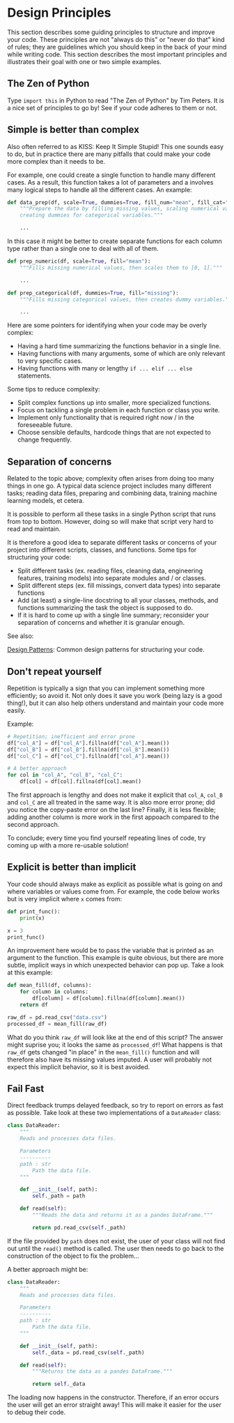# Design Principles

This section describes some guiding principles to structure and improve your code. These principles are not "always do this" or "never do that" kind of rules; they are
guidelines which you should keep in the back of your mind while writing code. This section describes the most important principles and illustrates their goal with one or two simple examples.

## The Zen of Python

Type `import this` in Python to read "The Zen of Python" by Tim Peters. It is a nice set of principles to go by! See if your code adheres to them or not.

## Simple is better than complex

Also often referred to as KISS: Keep It Simple Stupid! This one sounds easy to do, but in practice there are many pitfalls that could make your code more complex than it needs to be.

For example, one could create a single function to handle many different cases. As a result, this function takes a lot of parameters and a involves many logical steps to handle all the different cases. An example:

```python
def data_prep(df, scale=True, dummies=True, fill_num="mean", fill_cat="missing", method=None):
    """Prepare the data by filling missing values, scaling numerical values and
    creating dummies for categorical variables."""

    ...
```

In this case it might be better to create separate functions for each column type rather than a single one to deal with all of them.

```python
def prep_numeric(df, scale=True, fill="mean"):
    """Fills missing numerical values, then scales them to [0, 1]."""

    ...

def prep_categorical(df, dummies=True, fill="missing"):
    """Fills missing categorical values, then creates dummy variables."""

    ...
```

Here are some pointers for identifying when your code may be overly complex:

- Having a hard time summarizing the functions behavior in a single line.
- Having functions with many arguments, some of which are only relevant to very specific cases.
- Having functions with many or lengthy `if ... elif ... else` statements.

Some tips to reduce complexity:

- Split complex functions up into smaller, more specialized functions.
- Focus on tackling a single problem in each function or class you write.
- Implement only functionality that is required right now / in the foreseeable future.
- Choose sensible defaults, hardcode things that are not expected to change frequently.

## Separation of concerns

Related to the topic above; complexity often arises from doing too many things in one go. A typical data science project includes many different tasks; reading data files, preparing and combining data, training machine learning models, et cetera.

It is possible to perform all these tasks in a single Python script that runs from top to bottom. However, doing so will make that script very hard to read and maintain.

It is therefore a good idea to separate different tasks or concerns of your project into different scripts, classes, and functions. Some tips for structuring your code:

- Split different tasks (ex. reading files, cleaning data, engineering features, training models) into separate modules and / or classes.
- Split different steps (ex. fill missings, convert data types) into separate functions
- Add (at least) a single-line docstring to all your classes, methods, and functions summarizing the task the object is supposed to do.
- If it is hard to come up with a single line summary; reconsider your separation of concerns and whether it is granular enough.

See also:

[Design Patterns](https://en.wikipedia.org/wiki/Software_design_pattern): Common design patterns for structuring your code.

## Don't repeat yourself

Repetition is typically a sign that you can implement something more efficiently; so avoid it. Not only does it save you work (being lazy is a good thing!), but it can also help others understand and maintain your code more easily.

Example:

```python
# Repetition; inefficient and error prone
df["col_A"] = df["col_A"].fillna(df["col_A"].mean())
df["col_B"] = df["col_B"].fillna(df["col_B"].mean())
df["col_C"] = df["col_C"].fillna(df["col_A"].mean())

# A better approach
for col in "col_A", "col_B", "col_C":
    df[col] = df[col].fillna(df[col].mean()
```

The first approach is lengthy and does not make it explicit that `col_A`, `col_B` and `col_C` are all treated in the same way. It is also more error prone; did you notice the copy-paste error on the last line? Finally, it is less flexible; adding another column is more work in the first appoach compared to the second approach.

To conclude; every time you find yourself repeating lines of code, try coming up with a more re-usable solution!

## Explicit is better than implicit

Your code should always make as explicit as possible what is going on and where variables or values come from. For example, the code below works but is very implicit where `x` comes from:

```python
def print_func():
    print(x)

x = 3
print_func()
```

An improvement here would be to pass the variable that is printed as an argument to the function. This example is quite obvious, but there are more subtle, implicit ways in which unexpected behavior can pop up. Take a look at this example:

```python
def mean_fill(df, columns):
    for column in columns:
        df[column] = df[column].fillna(df[column].mean())
    return df

raw_df = pd.read_csv("data.csv")
processed_df = mean_fill(raw_df)
```

What do you think `raw_df` will look like at the end of this script? The answer might suprise you; it looks the same as `processed_df`! What happens is that `raw_df` gets changed "in place" in the `mean_fill()` function and will therefore also have its missing values imputed. A user will probably not expect this implicit behavior, so it is best avoided.

## Fail Fast

Direct feedback trumps delayed feedback, so try to report on errors as fast as possible. Take look at these two implementations of a `DataReader` class:

```python
class DataReader:
    """
    Reads and processes data files.

    Parameters
    ----------
    path : str
        Path the data file.
    """

    def __init__(self, path):
        self._path = path

    def read(self):
        """Reads the data and returns it as a pandes DataFrame."""

        return pd.read_csv(self._path)
```

If the file provided by `path` does not exist, the user of your class will not find out until the `read()` method is called. The user then needs to go back to the construction of the object to fix the problem...

A better approach might be:

```python
class DataReader:
    """
    Reads and processes data files.

    Parameters
    ----------
    path : str
        Path the data file.
    """

    def __init__(self, path):
        self._data = pd.read_csv(self._path)

    def read(self):
        """Returns the data as a pandes DataFrame."""

        return self._data
```

The loading now happens in the constructor. Therefore, if an error occurs the user will get an error straight away! This will make it easier for the user to debug their code.
